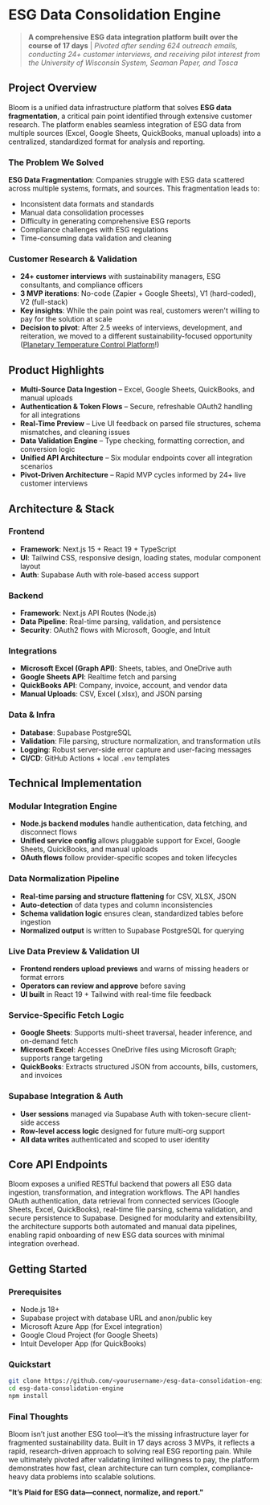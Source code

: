 # ESG Data Consolidation Engine
> **A comprehensive ESG data integration platform built over the course of 17 days** | *Pivoted after sending 624 outreach emails, conducting 24+ customer interviews, and receiving pilot interest from the University of Wisconsin System, Seaman Paper, and Tosca*

## Project Overview
Bloom is a unified data infrastructure platform that solves **ESG data fragmentation**, a critical pain point identified through extensive customer research. The platform enables seamless integration of ESG data from multiple sources (Excel, Google Sheets, QuickBooks, manual uploads) into a centralized, standardized format for analysis and reporting.

### The Problem We Solved
**ESG Data Fragmentation**: Companies struggle with ESG data scattered across multiple systems, formats, and sources. This fragmentation leads to:
- Inconsistent data formats and standards
- Manual data consolidation processes
- Difficulty in generating comprehensive ESG reports
- Compliance challenges with ESG regulations
- Time-consuming data validation and cleaning

### Customer Research & Validation
- **24+ customer interviews** with sustainability managers, ESG consultants, and compliance officers
- **3 MVP iterations**: No-code (Zapier + Google Sheets), V1 (hard-coded), V2 (full-stack)
- **Key insights**: While the pain point was real, customers weren't willing to pay for the solution at scale
- **Decision to pivot**: After 2.5 weeks of interviews, development, and reiteration, we moved to a different sustainability-focused opportunity ([Planetary Temperature Control Platform](https://github.com/ruthvikjonna/Planetary-Temperature-Control-Platform)!)

## Product Highlights
- **Multi-Source Data Ingestion** – Excel, Google Sheets, QuickBooks, and manual uploads  
- **Authentication & Token Flows** – Secure, refreshable OAuth2 handling for all integrations  
- **Real-Time Preview** – Live UI feedback on parsed file structures, schema mismatches, and cleaning issues  
- **Data Validation Engine** – Type checking, formatting correction, and conversion logic  
- **Unified API Architecture** – Six modular endpoints cover all integration scenarios  
- **Pivot-Driven Architecture** – Rapid MVP cycles informed by 24+ live customer interviews 

## Architecture & Stack

### Frontend
- **Framework**: Next.js 15 + React 19 + TypeScript  
- **UI**: Tailwind CSS, responsive design, loading states, modular component layout  
- **Auth**: Supabase Auth with role-based access support  

### Backend
- **Framework**: Next.js API Routes (Node.js)  
- **Data Pipeline**: Real-time parsing, validation, and persistence  
- **Security**: OAuth2 flows with Microsoft, Google, and Intuit  

### Integrations
- **Microsoft Excel (Graph API)**: Sheets, tables, and OneDrive auth  
- **Google Sheets API**: Realtime fetch and parsing  
- **QuickBooks API**: Company, invoice, account, and vendor data  
- **Manual Uploads**: CSV, Excel (.xlsx), and JSON parsing  

### Data & Infra
- **Database**: Supabase PostgreSQL  
- **Validation**: File parsing, structure normalization, and transformation utils  
- **Logging**: Robust server-side error capture and user-facing messages  
- **CI/CD**: GitHub Actions + local `.env` templates  

## Technical Implementation

### Modular Integration Engine
- **Node.js backend modules** handle authentication, data fetching, and disconnect flows  
- **Unified service config** allows pluggable support for Excel, Google Sheets, QuickBooks, and manual uploads  
- **OAuth flows** follow provider-specific scopes and token lifecycles  

### Data Normalization Pipeline
- **Real-time parsing and structure flattening** for CSV, XLSX, JSON  
- **Auto-detection** of data types and column inconsistencies  
- **Schema validation logic** ensures clean, standardized tables before ingestion  
- **Normalized output** is written to Supabase PostgreSQL for querying  

### Live Data Preview & Validation UI
- **Frontend renders upload previews** and warns of missing headers or format errors  
- **Operators can review and approve** before saving  
- **UI built** in React 19 + Tailwind with real-time file feedback  

### Service-Specific Fetch Logic
- **Google Sheets**: Supports multi-sheet traversal, header inference, and on-demand fetch  
- **Microsoft Excel**: Accesses OneDrive files using Microsoft Graph; supports range targeting  
- **QuickBooks**: Extracts structured JSON from accounts, bills, customers, and invoices  

### Supabase Integration & Auth
- **User sessions** managed via Supabase Auth with token-secure client-side access  
- **Row-level access logic** designed for future multi-org support  
- **All data writes** authenticated and scoped to user identity  

## Core API Endpoints
Bloom exposes a unified RESTful backend that powers all ESG data ingestion, transformation, and integration workflows. The API handles OAuth authentication, data retrieval from connected services (Google Sheets, Excel, QuickBooks), real-time file parsing, schema validation, and secure persistence to Supabase. Designed for modularity and extensibility, the architecture supports both automated and manual data pipelines, enabling rapid onboarding of new ESG data sources with minimal integration overhead.

## Getting Started

### Prerequisites
- Node.js 18+
- Supabase project with database URL and anon/public key
- Microsoft Azure App (for Excel integration)
- Google Cloud Project (for Google Sheets)
- Intuit Developer App (for QuickBooks)

### Quickstart
```bash
git clone https://github.com/<yourusername>/esg-data-consolidation-engine.git
cd esg-data-consolidation-engine
npm install
```

### Final Thoughts
Bloom isn’t just another ESG tool—it’s the missing infrastructure layer for fragmented sustainability data. Built in 17 days across 3 MVPs, it reflects a rapid, research-driven approach to solving real ESG reporting pain. While we ultimately pivoted after validating limited willingness to pay, the platform demonstrates how fast, clean architecture can turn complex, compliance-heavy data problems into scalable solutions.

**"It’s Plaid for ESG data—connect, normalize, and report."**
